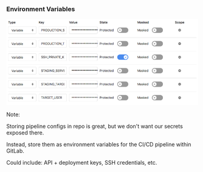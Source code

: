 ### Environment Variables

![The "Environment Variables" configuration for GitLab's CI/CD pipelines](resources/environment-variables.png)

Note:

Storing pipeline configs in repo is great, but we don't want our secrets exposed there.

Instead, store them as environment variables for the CI/CD pipeline within GitLab.

Could include: API + deployment keys, SSH credentials, etc.
